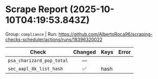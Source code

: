 # Scrape Report (2025-10-10T04:19:53.843Z)

Group: `compliance`  |  Run: https://github.com/AlbertoRoca96/scraping-checks-scheduler/actions/runs/18396320022

| Check | Changed | Keys | Error |
|---|:---:|:--|:--|
| `psa_charizard_pop_total` | — |  |  |
| `sec_aapl_8k_list_hash` | ✅ | hash |  |
